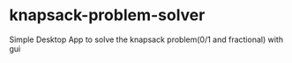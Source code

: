 # knapsack-problem-solver
Simple Desktop App to solve the knapsack problem(0/1 and fractional) with gui 
